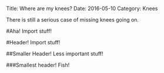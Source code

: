 Title: Where are my knees?
Date: 2016-05-10
Category: Knees

There is still a serious case of missing knees going on.

#Aha!
Import stuff!

#Header!
Import stuff!

##Smaller Header!
Less important stuff!

###Smallest header!
Fish!

